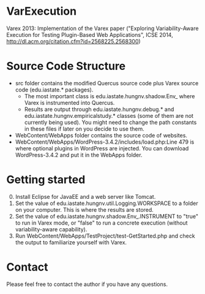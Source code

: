 # VarExecution

Varex 2013: Implementation of the Varex paper ("Exploring Variability-Aware Execution for Testing Plugin-Based Web Applications", ICSE 2014, http://dl.acm.org/citation.cfm?id=2568225.2568300)

Source Code Structure
=====================
- src folder contains the modified Quercus source code plus Varex source code (edu.iastate.* packages).
  + The most important class is edu.iastate.hungnv.shadow.Env_ where Varex is instrumented into Quercus.
  + Results are output through edu.iastate.hungnv.debug.* and edu.iastate.hungnv.empiricalstudy.* classes (some of them are not currently being used). You might need to change the path constants in these files if later on you decide to use them.
- WebContent/WebApps folder contains the source code of websites.
- WebContent/WebApps/WordPress-3.4.2/includes/load.php:Line 479 is where optional plugins in WordPress are injected. You can download WordPress-3.4.2 and put it in the WebApps folder.

Getting started
===============
0. Install Eclipse for JavaEE and a web server like Tomcat.
1. Set the value of edu.iastate.hungnv.util.Logging.WORKSPACE to a folder on your computer. This is where the results are stored.
2. Set the value of edu.iastate.hungnv.shadow.Env_.INSTRUMENT to "true" to run in Varex mode, or "false" to run a concrete execution (without variability-aware capability).
3. Run WebContent/WebApps/TestProject/test-GetStarted.php and check the output to familiarize yourself with Varex.

Contact
=======
Please feel free to contact the author if you have any questions.